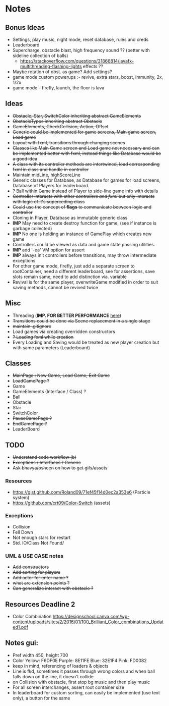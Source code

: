# Notes

## Bonus Ideas
- Settings, play music, night mode, reset database, rules and creds
- Leaderboard
- Supercharge, obstacle blast, high frequency sound ?? (better with sideline collection of balls)
  - https://stackoverflow.com/questions/31866814/javafx-multithreading-flashing-lights effects ??
- Maybe rotation of obst. as game? Add settings?
- game mode custom powerups :- revive, extra stars, boost, immunity, 2x, 1/2x
- game mode - firefly, launch, the floor is lava


## Ideas
- ~~Obstacle, Star, SwitchColor inheriting abstract GameElements~~
- ~~ObstacleTypes inheriting abstract Obstacle~~
- ~~GameElements, CheckCollision, Action, Offset~~
- ~~Generic could be implemented for game screens, Main game screen, Load game~~
- ~~Layout with fxml, transitions through changing scenes~~
- ~~Classes like Main Game screen and Load game not necessary and can be implemented better with fxml, instead things like Database would be a good idea~~
- ~~A class with its controller methods are intertwined, load corresponding fxml in class and handle in controller~~
- Maintain midLine, highScoreLine
- Generic classes for Database, as Database for games for load screens, Database of Players for leaderboard.
- ? Ball within Game instead of Player to side-line game info with details
- ~~Controller interacts with other *controllers and fxml* but only interacts with logic of it's superceding class~~
- ~~Could use the concept of __flags__ to communicate between logic and controller~~
- Cloning in Player, Database as immutable generic class
- **IMP** May need to create destroy function for game, (see if instance is garbage collected)
- **IMP** No one is holding an instance of GamePlay which creates new game
- Controllers could be viewed as data and game state passing utilities. 
- **IMP** add '-ea' VM option for assert
- **IMP** always init controllers before transitions, may throw intermediate exceptions
- For other game mode, firefly, just add a separate screen to rootContainer, need a different leaderboard, see for assertions, save slots remain same, need to add distinction via. variable 
- Revival is for the same player, overwriteGame modified in order to suit saving methods, cannot be revived twice

## Misc
- Threading (**IMP. FOR BETTER PERFORMANCE** [here](https://www.developer.com/java/data/multithreading-in-javafx.html))
- ~~Transitions could be done via Scene replacement in a single stage~~
- ~~maintain .gitignore~~
- Load games via creating overridden constructors
- ~~? Loading fxml while creation~~
- Every Loading and Saving would be treated as new player creation but with same parameters (Leaderboard)

## Classes
* ~~MainPage : New Game, Load Game, Exit Game~~
* ~~LoadGamePage ?~~
* Game
* GameElements (Interface / Class) ?
* Ball
* Obstacle
* Star
* SwitchColor
* ~~PauseGamePage ?~~
* ~~EndGamePage ?~~
* LeaderBoard

## TODO
* ~~Understand code workflow (b)~~
* ~~Exceptions / Interfaces / Generic~~
* ~~Ask bhavya/osheen on how to get gifs/assets~~

### Resources
- https://gist.github.com/Roland09/71ef45f14d0ec2a353e6 (Particle system)
- https://github.com/crt09/Color-Switch (assets)

### Exceptions
- Collision
- Fell Down
- Not enough stars for restart
- Std. IO/Class Not Found/

### UML & USE CASE notes
- ~~Add constructors~~
- ~~Add sorting for players~~
- ~~Add actor for enter name ?~~
- ~~what are extension points ?~~
- ~~Can generalize interact with obstacle ?~~

## Resources Deadline 2
- Color Combination https://designschool.canva.com/wp-content/uploads/sites/2/2016/01/100_Brilliant_Color_combinations_Updated1.pdf

## Notes gui:
- Pref width 450, height 700
- Color Yellow: F6DF0E Purple: 8E11FE Blue: 32E1F4 Pink: FD0082
- keep in mind, referencing of loaders & objects
- Line is fkd, sometimes it passes through wrong colors and when ball falls down on the line, it doesn't collide
- on Collision with obstacle, first stop bg music and then play music
- For all screen interchanges, assert root container size
- In leaderboard for custom sorting, can easily be implemented (use text only), a button for the same 